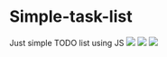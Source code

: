 # Simple-task-list
Just simple TODO list using JS
![](screens/default.png)
![](screens/new-task.png)
![](screens/added-new-task.png)
